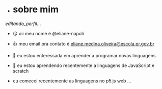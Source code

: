 - # sobre mim  
 _editando_perfil_...
 
 - 😘 oii meu nome é @eliane-napoli
 
 - 👍 meu email pra contato é eliane.medina.oliveira@escola.pr.gov.br
 
 - 💖 eu estou enteressada em aprender a programar novas linguagens.
 
 - 🌱 eu estou aprendendo recentemente a linguagens de JavaScript e scratch
 
 - eu comecei recentemente as linguagens no p5.js web ...
